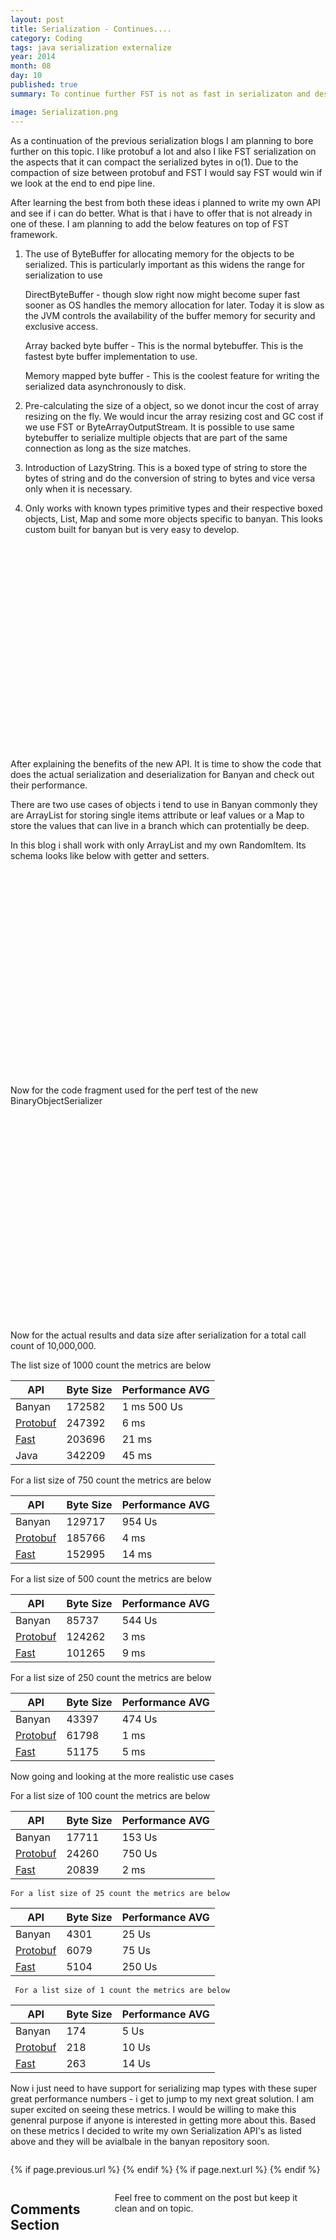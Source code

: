 ```yaml
---
layout: post
title: Serialization - Continues....
category: Coding
tags: java serialization externalize
year: 2014
month: 08
day: 10
published: true
summary: To continue further FST is not as fast in serializaton and deserialization as protobuf. It is very effective and i think i can work on top of both these ideas and develop something better that proper testing can tell.

image: Serialization.png
---
```


As a continuation of the previous serialization blogs I am planning to bore further on this topic. I like protobuf a lot and also I like FST serialization on the aspects that it can compact the serialized bytes in o(1). Due to the compaction of size between protobuf and FST I would say FST would win if we look at the end to end pipe line.

After learning the best from both these ideas i planned to write my own API and see if i can do better. What is that i have to offer that is not already in one of these. I am planning to add the below features on top of FST framework.

1. The use of ByteBuffer for allocating memory for the objects to be serialized.
	This is particularly important as this widens the range for serialization to use 
	
	DirectByteBuffer - though slow right now might become super fast sooner as OS handles the memory allocation for later. Today it is slow as the JVM controls the availability of the buffer memory for security and exclusive access.
	
	Array backed byte buffer - This is the normal bytebuffer. This is the fastest byte buffer implementation to use.
	
	Memory mapped byte buffer - This is the coolest feature for writing the serialized data asynchronously to disk.
	
2. Pre-calculating the size of a object, so we donot incur the cost of array resizing on the fly. We would incur the array resizing cost and GC cost if we use FST or ByteArrayOutputStream. It is possible to use same bytebuffer to serialize multiple objects that are part of the same connection as long as the size matches.

3. Introduction of LazyString. This is a boxed type of string to store the bytes of string and do the conversion of string to bytes and vice versa only when it is necessary.

4. Only works with known types primitive types and their respective boxed objects, List, Map and some more objects specific to banyan. This looks custom built for banyan but is very easy to develop.


<div style="height:330px;overflow-y:scroll">
<script src="https://gist.github.com/vallur/ba2856722600cc7a6653.js"></script>
</div>
	
After explaining the benefits of the new API. It is time to show the code that does the actual serialization and deserialization for Banyan and check out their performance.

There are two use cases of objects i tend to use in Banyan commonly they are ArrayList for storing single items attribute or leaf values or a Map to store the values that can live in a branch which can protentially be deep.

In this blog i shall work with only ArrayList and my own RandomItem. Its schema looks like below with getter and setters.

<div style="height:330px;overflow-y:scroll">
<script src="https://gist.github.com/vallur/d1e33458708115d817c8.js"></script>
</div>

Now for the code fragment used for the perf test of the new BinaryObjectSerializer

<div style="height:330px;overflow-y:scroll">
<script src="https://gist.github.com/vallur/ffc0a293afb670973e9a.js"></script>
</div>

Now for the actual results and data size after serialization for a total call count of 10,000,000.

The list size of 1000 count the metrics are below

API    |  Byte Size  |	Performance AVG | 
 ---------- | ----------- |	--------------- | 
 Banyan | 172582 | 1 ms 500 Us | 
 [Protobuf](https://code.google.com/p/protobuf/) | 247392 | 6 ms |
 [Fast](http://ruedigermoeller.github.io/fast-serialization/) | 203696 | 21 ms |
 Java | 342209 | 45 ms |

For a list size of 750 count the metrics are below 

API    |  Byte Size  |	Performance AVG | 
 ---------- | ----------- |	--------------- | 
 Banyan | 129717 | 954 Us | 
 [Protobuf](https://code.google.com/p/protobuf/) | 185766 | 4 ms |
 [Fast](http://ruedigermoeller.github.io/fast-serialization/) | 152995 | 14 ms |
 
 For a list size of 500 count the metrics are below 

API    |  Byte Size  |	Performance AVG | 
 ---------- | ----------- |	--------------- | 
 Banyan | 85737 | 544 Us | 
 [Protobuf](https://code.google.com/p/protobuf/) | 124262 | 3 ms |
 [Fast](http://ruedigermoeller.github.io/fast-serialization/) | 101265 | 9 ms |
 
  For a list size of 250 count the metrics are below 

API    |  Byte Size  |	Performance AVG | 
 ---------- | ----------- |	--------------- | 
 Banyan | 43397 | 474 Us | 
 [Protobuf](https://code.google.com/p/protobuf/) | 61798 | 1 ms |
 [Fast](http://ruedigermoeller.github.io/fast-serialization/) | 51175 | 5 ms |
 
 Now going and looking at the more realistic use cases
 
   For a list size of 100 count the metrics are below 

API    |  Byte Size  |	Performance AVG | 
 ---------- | ----------- |	--------------- | 
 Banyan | 17711 | 153 Us | 
 [Protobuf](https://code.google.com/p/protobuf/) | 24260 | 750 Us |
 [Fast](http://ruedigermoeller.github.io/fast-serialization/) | 20839 | 2 ms |
 
    For a list size of 25 count the metrics are below 

API    |  Byte Size  |	Performance AVG | 
 ---------- | ----------- |	--------------- | 
 Banyan | 4301 | 25 Us | 
 [Protobuf](https://code.google.com/p/protobuf/) | 6079 | 75 Us |
 [Fast](http://ruedigermoeller.github.io/fast-serialization/) | 5104 | 250 Us |
 
     For a list size of 1 count the metrics are below 

API    |  Byte Size  |	Performance AVG | 
 ---------- | ----------- |	--------------- | 
 Banyan | 174 | 5 Us | 
 [Protobuf](https://code.google.com/p/protobuf/) | 218 | 10 Us |
 [Fast](http://ruedigermoeller.github.io/fast-serialization/) | 263 | 14 Us |
 
 Now i just need to have support for serializing map types with these super great performance numbers - i get to jump to my next great solution. I am super excited on seeing these metrics. I would be willing to make this genenral purpose if anyone is interested in getting more about this. Based on these metrics I decided to write my own Serialization API's as listed above and they will be avialbale in the banyan repository soon. 
 
<div class="row">	
	<div class="span9 column">
			<p class="pull-right">{% if page.previous.url %} <a href="{{page.previous.url}}" title="Previous Post: {{page.previous.title}}"><i class="icon-chevron-left"></i></a> 	{% endif %}   {% if page.next.url %} 	<a href="{{page.next.url}}" title="Next Post: {{page.next.title}}"><i class="icon-chevron-right"></i></a> 	{% endif %} </p>  
	</div>
</div>

<div class="row">	
    <div class="span9 columns">    
		<h2>Comments Section</h2>
	    <p>Feel free to comment on the post but keep it clean and on topic.</p>	
		<div id="disqus_thread"></div>
		<script type="text/javascript">
			/* * * CONFIGURATION VARIABLES: EDIT BEFORE PASTING INTO YOUR WEBPAGE * * */
			var disqus_shortname = 'vallur'; // required: replace example with your forum shortname
			var disqus_identifier = '{{ page.url }}';
			var disqus_url = 'http://erjjones.github.com{{ page.url }}';
			
			/* * * DON'T EDIT BELOW THIS LINE * * */
			(function() {
				var dsq = document.createElement('script'); dsq.type = 'text/javascript'; dsq.async = true;
				dsq.src = 'http://' + disqus_shortname + '.disqus.com/embed.js';
				(document.getElementsByTagName('head')[0] || document.getElementsByTagName('body')[0]).appendChild(dsq);
			})();
		</script>
		<noscript>Please enable JavaScript to view the <a href="http://disqus.com/?ref_noscript">comments powered by Disqus.</a></noscript>
		<a href="http://disqus.com" class="dsq-brlink">blog comments powered by <span class="logo-disqus">Disqus</span></a>
	</div>
</div>

<!-- Twitter -->
<script>!function(d,s,id){var js,fjs=d.getElementsByTagName(s)[0];if(!d.getElementById(id)){js=d.createElement(s);js.id=id;js.src="//platform.twitter.com/widgets.js";fjs.parentNode.insertBefore(js,fjs);}}(document,"script","twitter-wjs");</script>

<!-- Google + -->
<script type="text/javascript">
  (function() {
    var po = document.createElement('script'); po.type = 'text/javascript'; po.async = true;
    po.src = 'https://apis.google.com/js/plusone.js';
    var s = document.getElementsByTagName('script')[0]; s.parentNode.insertBefore(po, s);
  })();
</script>
